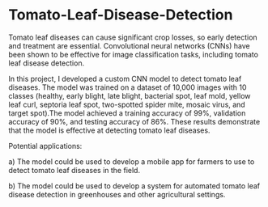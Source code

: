 # Tomato-Leaf-Disease-Detection
 Tomato leaf diseases can cause significant crop losses, so early detection and treatment are essential. Convolutional neural networks (CNNs) have been shown to be effective for image classification tasks, including tomato leaf disease detection.  
 
 In this project, I developed a custom CNN model to detect tomato leaf diseases. The model was trained on a dataset of 10,000 images with 10 classes (healthy, early blight, late blight, bacterial spot, leaf mold, yellow leaf curl, septoria leaf spot, two-spotted spider mite, mosaic virus, and target spot).The model achieved a training accuracy of 99%, validation accuracy of 90%, and testing accuracy of 86%. These results demonstrate that the model is effective at detecting tomato leaf diseases.


Potential applications:

a) The model could be used to develop a mobile app for farmers to use to detect tomato leaf diseases in the field.

b) The model could be used to develop a system for automated tomato leaf disease detection in greenhouses and other agricultural settings.
